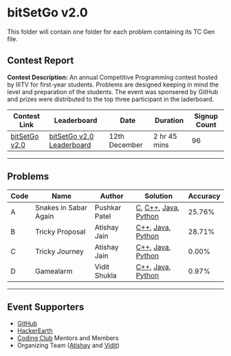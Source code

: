 # bitSetGo v2.0

This folder will contain one folder for each problem containing its TC Gen file.

## Contest Report

**Contest Description:** An annual Competitive Programming contest hosted by IIITV for first-year students. Problems are designed  keeping in mind the level and preparation of the students. The event was sponsered by GitHub and prizes were distributed to the top three participant in the laderboard.


Contest Link | Leaderboard | Date | Duration | Signup Count |
--- | --- |--- |--- |--- |
[bitSetGo v2.0](https://www.hackerearth.com/challenges/college/iiitv-bitSetGo-2/) | [bitSetGo v2.0 Leaderboard](https://www.hackerearth.com/challenges/college/iiitv-bitSetGo-2/leaderboard/) | 12th December | 2 hr 45 mins | 96 |

---

## Problems

Code | Name | Author | Solution | Accuracy |
--- | --- | --- | --- | --- |
A | Snakes in Sabar Again | Pushkar Patel | [C](A-Snakes-in-Sabar-Again/logic.c), [C++](A-Snakes-in-Sabar-Again/logic.cpp), [Java](A-Snakes-in-Sabar-Again/logic.java), [Python](A-Snakes-in-Sabar-Again/logic.py) | 25.76% |
B | Tricky Proposal | Atishay Jain | [C++](B-Tricky-Proposal/logic.cpp), [Java](B-Tricky-Proposal/logic.java), [Python](B-Tricky-Proposal/logic.py) | 28.71% |
C | Tricky Journey | Atishay Jain | [C++](C-Tricky-Journey/logic.cpp), [Java](C-Tricky-Proposal/logic.java), [Python](C-Tricky-Journey/logic.py) | 0.00% |
D | Gamealarm | Vidit Shukla | [C++](D-gamealarm/logic.cpp), [Java](D-gamealarm/logic.java), [Python](D-gamealarm/logic.py) | 0.97% |
---

## Event Supporters

- [GitHub](https://www.github.com)
- [HackerEarth](https://www.hackerearth.com)
- [Coding Club](https://www.twitter.com/iiitvcc/) Mentors and Members
- Organizing Team ([Atishay](https://github.com/Atishay990) and [Vidit](https://github.com/vidit2512))
